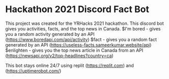 # Hackathon 2021 Discord Fact Bot
This project was created for the YRHacks 2021 hackathon. This discord bot gives you activities, facts, and the top news in Canada.
$I'm bored - gives you a random activity generated by an API (https://www.boredapi.com/api/activity)
$fact - gives you a random fact generated by an API (https://useless-facts.sameerkumar.website/api)
$enlighten - gives you the top news article in Canada from an API (https://newsapi.org/v2/top-headlines?country=ca)

This bot stays online 24/7 using replit (https://replit.com) and (https://uptimerobot.com/)
